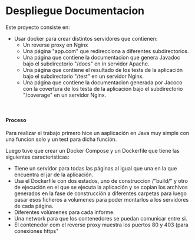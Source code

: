 # Despliegue Documentacion

Este proyecto consiste en:
- Usar docker para crear distintos servidores que contienen:
    - Un reverse proxy en Nginx
    - Una página "app.com" que redirecciona a diferentes subdirectorios.
    - Una página que contiene la documentacion que genera Javadoc bajo el subdirectorio "/docs" en in servidor Apache.
    - Una página que contiene el resultado de los tests de la aplicación bajo el subdirectorio "/test" en un servidor Nginx.
    - Una página que contiene la documentacion generada por Jacoco con la covertura de los testa de la aplicación bajo el subdirectorio "/coverage" en un servidor Nginx.
<br/>

#### Proceso

Para realizar el trabajo primero hice un aaplicación en Java muy simple con una funcion solo y un test para dicha función. 

Luego tuve que crear un Docker Compose y un Dockerfile que tiene las siguientes caracteristicas:
- Tiene un servidor para todas las páginas al igual que una en la que encuentra el jar de la aplicación.
- Usa el Dockerfile con dos estados, uno de construccion /"build/" y otro de ejecución en el que se ejecuta la aplicación y se copian los archivos generados en la fase de construcción a diferentes carpetas para luego pasar esos ficheros a volumenes para poder montarlos a los servidores de cada página.
- Diferentes volúmenes para cada informe.
- Una network para que los contenedores se puedan comunicar entre si.
- El contenedor com el reverse proxy muestra los puertos 80 y 403 (para conexiones https"
